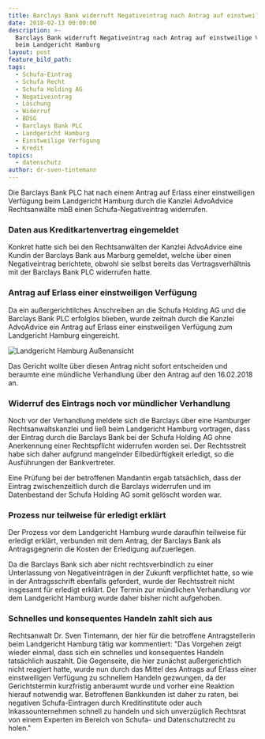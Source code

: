 ```yaml
---
title: Barclays Bank widerruft Negativeintrag nach Antrag auf einstweilige Verfügung
date: 2018-02-13 00:00:00
description: >-
  Barclays Bank widerruft Negativeintrag nach Antrag auf einstweilige Verfügung
  beim Landgericht Hamburg
layout: post
feature_bild_path:
tags:
  - Schufa-Eintrag
  - Schufa Recht
  - Schufa Holding AG
  - Negativeintrag
  - Löschung
  - Widerruf
  - BDSG
  - Barclays Bank PLC
  - Landgericht Hamburg
  - Einstweilige Verfügung
  - Kredit
topics:
  - datenschutz
author: dr-sven-tintemann
---
```


Die Barclays Bank PLC hat nach einem Antrag auf Erlass einer einstweiligen Verfügung beim Landgericht Hamburg durch die Kanzlei AdvoAdvice Rechtsanwälte mbB einen Schufa-Negativeintrag widerrufen.

### Daten aus Kreditkartenvertrag eingemeldet

Konkret hatte sich bei den Rechtsanwälten der Kanzlei AdvoAdvice eine Kundin der Barclays Bank aus Marburg gemeldet, welche über einen Negativeintrag berichtete, obwohl sie selbst bereits das Vertragsverhältnis mit der Barclays Bank PLC widerrufen hatte.

### Antrag auf Erlass einer einstweiligen Verfügung

Da ein außergerichtilches Anschreiben an die Schufa Holding AG und die Barclays Bank PLC erfolglos blieben, wurde zeitnah durch die Kanzlei AdvoAdvice ein Antrag auf Erlass einer einstweiligen Verfügung zum Landgericht Hamburg eingereicht.

![Landgericht Hamburg Außenansicht](/uploads/versions/lg-hamburg-außenansicht-1---x----1280-720x---.JPG)

Das Gericht wollte über diesen Antrag nicht sofort entscheiden und beraumte eine mündliche Verhandlung über den Antrag auf den 16.02.2018 an.

### Widerruf des Eintrags noch vor mündlicher Verhandlung

Noch vor der Verhandlung meldete sich die Barclays über eine Hamburger Rechtsanwaltskanzlei und ließ beim Landgericht Hamburg vortragen, dass der Eintrag durch die Barclays Bank bei der Schufa Holding AG ohne Anerkennung einer Rechtspflicht widerrufen worden sei. Der Rechtsstreit habe sich daher aufgrund mangelnder Eilbedürftigkeit erledigt, so die Ausführungen der Bankvertreter.

Eine Prüfung bei der betroffenen Mandantin ergab tatsächlich, dass der Eintrag zwischenzeitlich durch die Barclays widerrufen und im Datenbestand der Schufa Holding AG somit gelöscht worden war.

### Prozess nur teilweise für erledigt erklärt

Der Prozess vor dem Landgericht Hamburg wurde daraufhin teilweise für erledigt erklärt, verbunden mit dem Antrag, der Barclays Bank als Antragsgegnerin die Kosten der Erledigung aufzuerlegen.

Da die Barclays Bank sich aber nicht rechtsverbindlich zu einer Unterlassung von Negativeinträgen in der Zukunft verpflichtet hatte, so wie in der Antragsschrift ebenfalls gefordert, wurde der Rechtsstreit nicht insgesamt für erledigt erklärt. Der Termin zur mündlichen Verhandlung vor dem Landgericht Hamburg wurde daher bisher nicht aufgehoben.

### Schnelles und konsequentes Handeln zahlt sich aus

Rechtsanwalt Dr. Sven Tintemann, der hier für die betroffene Antragstellerin beim Landgericht Hamburg tätig war kommentiert: "Das Vorgehen zeigt wieder einmal, dass sich ein schnelles und konsequentes Handeln tatsächlich auszahlt. Die Gegenseite, die hier zunächst außergerichtlich nicht reagiert hatte, wurde nun durch das Mittel des Antrags auf Erlass einer einstweiligen Verfügung zu schnellem Handeln gezwungen, da der Gerichtstermin kurzfristig anberaumt wurde und vorher eine Reaktion hierauf notwendig war. Betroffenen Bankkunden ist daher zu raten, bei negativen Schufa-Eintragen durch Kreditinstitute oder auch Inkassounternehmen schnell zu handeln und sich unverzüglich Rechtsrat von einem Experten im Bereich von Schufa- und Datenschutzrecht zu holen."